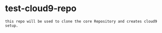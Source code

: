 # test-cloud9-repo

```
this repo will be used to clone the core Repository and creates cloud9 setup.
```
